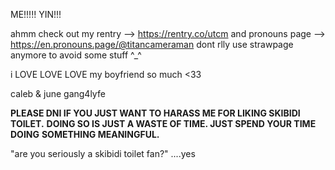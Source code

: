 

ME!!!!! YIN!!! 

ahmm check out my rentry --> https://rentry.co/utcm and pronouns page --> https://en.pronouns.page/@titancameraman dont rlly use strawpage anymore to avoid some stuff ^_^

i LOVE LOVE LOVE my boyfriend so much <33

caleb & june gang4lyfe


**PLEASE DNI IF YOU JUST WANT TO HARASS ME FOR LIKING SKIBIDI TOILET.**
**DOING SO IS JUST A WASTE OF TIME. JUST SPEND YOUR TIME DOING**
**SOMETHING MEANINGFUL.**


"are you seriously a skibidi toilet fan?"
....yes
